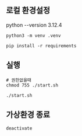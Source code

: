 ## 로컬 환경설정

python --version 3.12.4

```
python3 -m venv .venv

pip install -r requirements
```

## 실행

```
# 권한없을때
chmod 755 ./start.sh

./start.sh
```

## 가상환경 종료

```
deactivate
```
